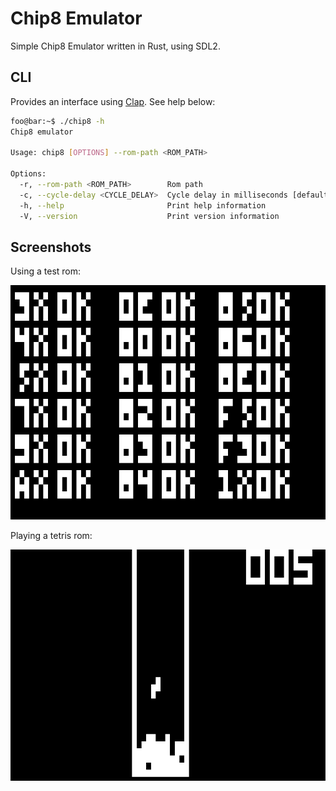 # Chip8 Emulator

Simple Chip8 Emulator written in Rust, using SDL2.

## CLI

Provides an interface using [Clap](https://docs.rs/clap/latest/clap/). See help
below:

```bash
foo@bar:~$ ./chip8 -h
Chip8 emulator

Usage: chip8 [OPTIONS] --rom-path <ROM_PATH>

Options:
  -r, --rom-path <ROM_PATH>        Rom path
  -c, --cycle-delay <CYCLE_DELAY>  Cycle delay in milliseconds [default: 10]
  -h, --help                       Print help information
  -V, --version                    Print version information
```

## Screenshots

Using a test rom:

![test rom](./images/test_rom.png)

Playing a tetris rom:

![tetris rom](./images/tetris.png)

